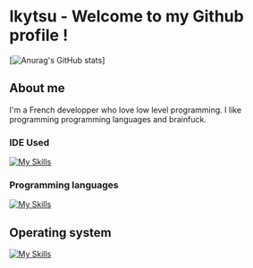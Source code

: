 # Ikytsu - Welcome to my Github profile !

[![Anurag's GitHub stats](https://github-readme-stats.vercel.app/api?username=Ikytsu&theme=tokyonight)]

## About me

I'm a French developper who love low level programming.
I like programming programming languages and brainfuck.

### IDE Used
[![My Skills](https://skillicons.dev/icons?i=vscode,visualstudio,neovim&theme=dark)](https://skillicons.dev)

### Programming languages
[![My Skills](https://skillicons.dev/icons?i=nasm,c,cpp,cs,python,java,lua,unity&theme=dark)](https://skillicons.dev)


## Operating system
[![My Skills](https://skillicons.dev/icons?i=linux,mint&theme=dark)](https://skillicons.dev)
